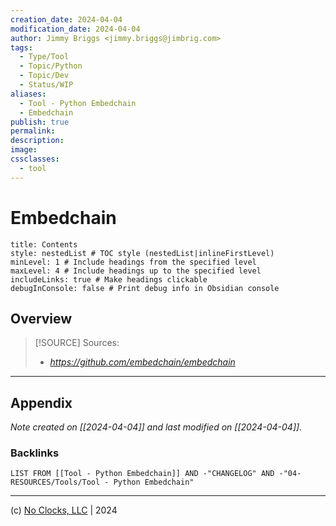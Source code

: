 ```yaml
---
creation_date: 2024-04-04
modification_date: 2024-04-04
author: Jimmy Briggs <jimmy.briggs@jimbrig.com>
tags:
  - Type/Tool
  - Topic/Python
  - Topic/Dev
  - Status/WIP
aliases:
  - Tool - Python Embedchain
  - Embedchain
publish: true
permalink:
description:
image:
cssclasses:
  - tool
---
```



# Embedchain

```table-of-contents
title: Contents 
style: nestedList # TOC style (nestedList|inlineFirstLevel)
minLevel: 1 # Include headings from the specified level
maxLevel: 4 # Include headings up to the specified level
includeLinks: true # Make headings clickable
debugInConsole: false # Print debug info in Obsidian console
```

## Overview

> [!SOURCE] Sources:
> - *https://github.com/embedchain/embedchain*

***

## Appendix

*Note created on [[2024-04-04]] and last modified on [[2024-04-04]].*

### Backlinks

```dataview
LIST FROM [[Tool - Python Embedchain]] AND -"CHANGELOG" AND -"04-RESOURCES/Tools/Tool - Python Embedchain"
```

***

(c) [No Clocks, LLC](https://github.com/noclocks) | 2024